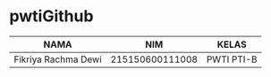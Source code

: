 # pwtiGithub
| NAMA |  NIM  |  KELAS   
|--|--|--|
| Fikriya Rachma Dewi  |  215150600111008     |  PWTI PTI-B
